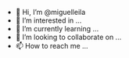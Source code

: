 - 👋 Hi, I’m @miguelleila
- 👀 I’m interested in ...
- 🌱 I’m currently learning ...
- 💞️ I’m looking to collaborate on ...
- 📫 How to reach me ...

<!---
miguelleila/miguelleila is a ✨ special ✨ repository because its `README.md` (this file) appears on your GitHub profile.
You can click the Preview link to take a look at your changes.
--->
